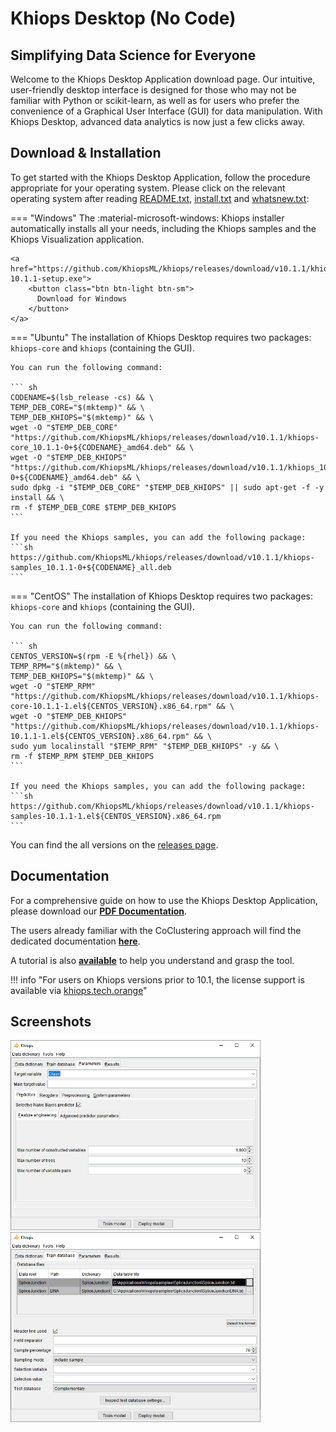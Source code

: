 # Khiops Desktop (No Code)

## Simplifying Data Science for Everyone

Welcome to the Khiops Desktop Application download page. Our intuitive, user-friendly desktop interface is designed for those who may not be familiar with Python or scikit-learn, as well as for users who prefer the convenience of a Graphical User Interface (GUI) for data manipulation. With Khiops Desktop, advanced data analytics is now just a few clicks away.



## Download & Installation

To get started with the Khiops Desktop Application, follow the procedure appropriate for your operating system. Please click on the relevant operating system after reading [README.txt][readme], [install.txt][install] and [whatsnew.txt][whatsnew]:

[releases]: https://github.com/KhiopsML/khiops/releases
[readme]: README.txt
[install]: install.txt
[whatsnew]: whatsnewV10.1.txt


=== "Windows"
    The :material-microsoft-windows: Khiops installer automatically installs all your needs, including the Khiops samples and the Khiops Visualization application.

    <a href="https://github.com/KhiopsML/khiops/releases/download/v10.1.1/khiops-10.1.1-setup.exe">
        <button class="btn btn-light btn-sm">
          Download for Windows
        </button>
    </a>

=== "Ubuntu"
    The installation of Khiops Desktop requires two packages: `khiops-core` and `khiops` (containing the GUI). 
    
    You can run the following command:
    
    ``` sh
    CODENAME=$(lsb_release -cs) && \
    TEMP_DEB_CORE="$(mktemp)" && \
    TEMP_DEB_KHIOPS="$(mktemp)" && \
    wget -O "$TEMP_DEB_CORE" "https://github.com/KhiopsML/khiops/releases/download/v10.1.1/khiops-core_10.1.1-0+${CODENAME}_amd64.deb" && \
    wget -O "$TEMP_DEB_KHIOPS" "https://github.com/KhiopsML/khiops/releases/download/v10.1.1/khiops_10.1.1-0+${CODENAME}_amd64.deb" && \
    sudo dpkg -i "$TEMP_DEB_CORE" "$TEMP_DEB_KHIOPS" || sudo apt-get -f -y install && \
    rm -f $TEMP_DEB_CORE $TEMP_DEB_KHIOPS
    ```

    If you need the Khiops samples, you can add the following package:
    ```sh
    https://github.com/KhiopsML/khiops/releases/download/v10.1.1/khiops-samples_10.1.1-0+${CODENAME}_all.deb
    ```

=== "CentOS"
    The installation of Khiops Desktop requires two packages: `khiops-core` and `khiops` (containing the GUI). 
    
    You can run the following command:
    
    ``` sh
    CENTOS_VERSION=$(rpm -E %{rhel}) && \
    TEMP_RPM="$(mktemp)" && \
    TEMP_DEB_KHIOPS="$(mktemp)" && \
    wget -O "$TEMP_RPM" "https://github.com/KhiopsML/khiops/releases/download/v10.1.1/khiops-core-10.1.1-1.el${CENTOS_VERSION}.x86_64.rpm" && \
    wget -O "$TEMP_DEB_KHIOPS" "https://github.com/KhiopsML/khiops/releases/download/v10.1.1/khiops-10.1.1-1.el${CENTOS_VERSION}.x86_64.rpm" && \
    sudo yum localinstall "$TEMP_RPM" "$TEMP_DEB_KHIOPS" -y && \
    rm -f $TEMP_RPM $TEMP_DEB_KHIOPS    
    ```

    If you need the Khiops samples, you can add the following package:
    ```sh
    https://github.com/KhiopsML/khiops/releases/download/v10.1.1/khiops-samples-10.1.1-1.el${CENTOS_VERSION}.x86_64.rpm
    ```

You can find the all versions on the [releases page][releases].

## Documentation
For a comprehensive guide on how to use the Khiops Desktop Application, please download our [**PDF Documentation**][Documentation]. 

The users already familiar with the CoClustering approach will find the dedicated documentation [**here**][coclustering].

[Documentation]: KhiopsGuide.pdf
[coclustering]: KhiopsCoclusteringGuide.pdf

A tutorial is also [**available**][tutorial] to help you understand and grasp the tool.

[tutorial]: KhiopsTutorial.pdf

!!! info "For users on Khiops versions prior to 10.1, the license support is available via [khiops.tech.orange][khiopslegacy]"

[khiopslegacy]: https://khiops.tech.orange

## Screenshots 

<div class="text-center">
    <img style="max-width:400px; width: -webkit-fill-available; display: inline-block;" src="/assets/images/feature_eng_pane.png">
    <img style="max-width:400px; width: -webkit-fill-available; display: inline-block;" src="/assets/images/database_pane.png">
</div>